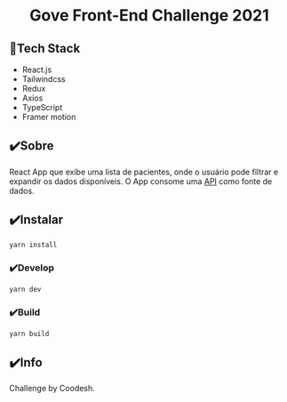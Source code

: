 <h1 align="center">Gove Front-End Challenge 2021</h1>

## 🚀Tech Stack

- React.js
- Tailwindcss
- Redux
- Axios
- TypeScript
- Framer motion

## ✔️Sobre

React App que exibe uma lista de pacientes, onde o usuário pode filtrar e expandir os dados disponíveis. O App consome uma [API](https://randomuser.me/) como fonte de dados.

## ✔️Instalar

```
yarn install
```

### ✔️Develop

```
yarn dev
```

### ✔️Build

```
yarn build
```

## ✔️Info

Challenge by Coodesh.

<!-- TODO
- modal when link f5 bugs searchData at DataTable
- README
-->
